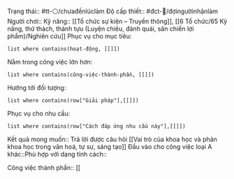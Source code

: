 Trạng thái:: #tt-⚪/chưađếnlúclàm
Độ cấp thiết:: #đct-🍃/đợingườinhậnlàm 
Người chơi::
Kỹ năng:: [[Tổ chức sự kiện – Truyền thông]], [[6 Tổ chức/65 Kỹ năng, thử thách, thành tựu (Luyện chiêu, đánh quái, săn chiến lợi phẩm)/Nghiên cứu]]
Phục vụ cho mục tiêu:
```dataview
list where contains(hoạt-động, [[]])
```
Nằm trong công việc lớn hơn:
```dataview
list where contains(công-việc-thành-phần, [[]])
```
Hướng tới đối tượng:
```dataview
list where contains(row["Giải pháp"],[[]])
```
Phục vụ cho nhu cầu:
```dataview
list where contains(row["Cách đáp ứng nhu cầu này"],[[]])
```

Kết quả mong muốn:: Trả lời được câu hỏi [[Vai trò của khoa học và phản khoa học trong văn hoá, tự sự, sáng tạo]]
Đầu vào cho công việc loại A khác::Phù hợp với dạng tính cách::

Công việc thành phần:: [[